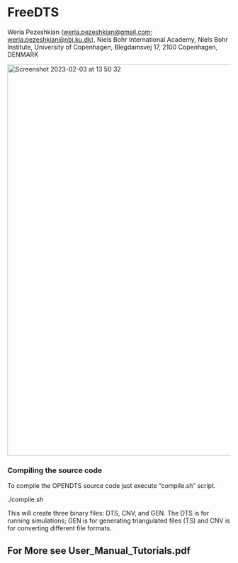 # FreeDTS
Weria Pezeshkian (weria.pezeshkian@gmail.com; weria.pezeshkian@nbi.ku.dk),
Niels Bohr International Academy, 
Niels Bohr Institute, 
University of Copenhagen, 
Blegdamsvej 17, 2100 Copenhagen, DENMARK


<img width="884" alt="Screenshot 2023-02-03 at 13 50 32" src="https://user-images.githubusercontent.com/47776510/216607774-2a3e9391-5a6d-43ce-998f-40960f38c273.png">


### Compiling the source code
To compile the OPENDTS source code just execute “compile.sh” script.

./compile.sh

This will create three binary files: DTS, CNV, and GEN. The DTS is for running simulations; GEN is for generating triangulated files (TS) and CNV is for converting different file formats.

## For More see User_Manual_Tutorials.pdf
